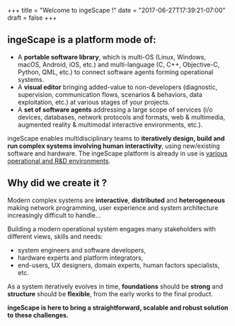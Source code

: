 +++
title = "Welcome to ingeScape !"
date = "2017-06-27T17:39:21-07:00"
draft = false
+++

## ingeScape is a platform mode of:

- A **portable software library**, which is multi-OS (Linux, Windows, macOS, Android, iOS, etc.) and multi-language (C, C++, Objective-C, Python, QML, etc.) to connect software agents forming operational systems.
- A **visual editor** bringing added-value to non-developers (diagnostic, supervision, communication flows, scenarios & behaviors, data exploitation, etc.) at various stages of your projects.
- A **set of software agents** addressing a large scope of services (i/o devices, databases, network protocols and formats, web & multimedia, augmented reality & multimodal interactive environments, etc.).

ingeScape enables multidisciplinary teams to **iteratively design, build and run complex systems involving human interactivity**, using new/existing software and hardware. The ingeScape platform is already in use is [various operational and R&D environments](/#work).


## Why did we create it ?
Modern complex systems are **interactive**, **distributed** and **heterogeneous** making network programming, user experience and system architecture increasingly difficult to handle...

Building a modern operational system engages many stakeholders with different views, skills and needs: 
- system engineers and software developers, 
- hardware experts and platform integrators,
- end-users, UX designers, domain experts, human factors specialists, etc.
As a system iteratively evolves in time, **foundations** should be **strong** and **structure** should be **flexible**, from the early works to the final product.

**ingeScape is here to bring a straightforward, scalable and robust solution to these challenges.**

